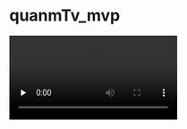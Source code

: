 # quanmTv_mvp



<video id="video" controls="" preload="none" >
      <source id="mp4" src="https://github.com/chenrongfa/quanmTv_mvp/raw/master/1.mp4" type="video/mp4">
     
    </video>
